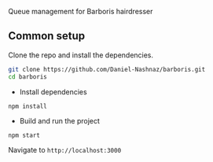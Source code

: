 Queue management for Barboris hairdresser



## Common setup

Clone the repo and install the dependencies.

```bash
git clone https://github.com/Daniel-Nashnaz/barboris.git
cd barboris
```

- Install dependencies
```
npm install
```
- Build and run the project
```
npm start
```
  Navigate to `http://localhost:3000`


